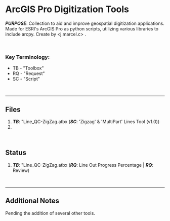 # ArcGIS Pro Digitization Tools

***PURPOSE***: Collection to aid and improve geospatial digitization applications. Made for ESRI's ArcGIS Pro as python scripts, utilizing various libraries to include arcpy. Create by <j.marcel.c> .


&nbsp;
&nbsp;
&nbsp;

### Key Terminology:
*   TB - "Toolbox"
*   RQ - "Request"
*   SC - "Script"



&nbsp;
&nbsp;
&nbsp;

---
## Files

1.   ***TB***: "Line_QC-ZigZag.atbx  (***SC***: 'Zigzag' & 'MultiPart'  Lines Tool (v1.0))
2.   


&nbsp;
&nbsp;
&nbsp;
## Status

1. ***TB***: "Line_QC-ZigZag.atbx  (***RQ***: Line Out Progress Percentage | ***RQ***: Review)



&nbsp;
&nbsp;
&nbsp;

---
## Additional Notes

Pending the addition of several other tools.
